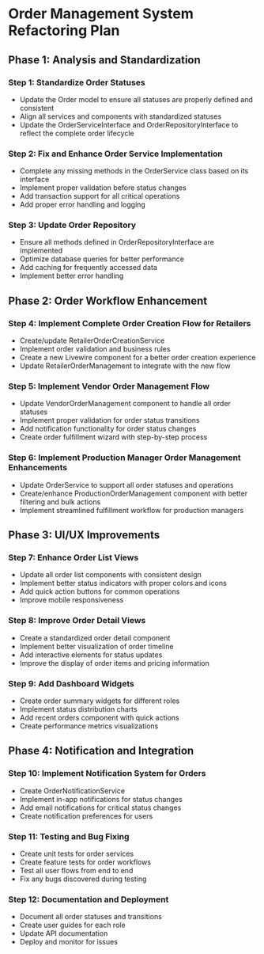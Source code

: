 # Order Management System Refactoring Plan

## Phase 1: Analysis and Standardization

### Step 1: Standardize Order Statuses
- Update the Order model to ensure all statuses are properly defined and consistent
- Align all services and components with standardized statuses
- Update the OrderServiceInterface and OrderRepositoryInterface to reflect the complete order lifecycle

### Step 2: Fix and Enhance Order Service Implementation
- Complete any missing methods in the OrderService class based on its interface
- Implement proper validation before status changes
- Add transaction support for all critical operations
- Add proper error handling and logging

### Step 3: Update Order Repository
- Ensure all methods defined in OrderRepositoryInterface are implemented
- Optimize database queries for better performance
- Add caching for frequently accessed data
- Implement better error handling

## Phase 2: Order Workflow Enhancement

### Step 4: Implement Complete Order Creation Flow for Retailers
- Create/update RetailerOrderCreationService
- Implement order validation and business rules
- Create a new Livewire component for a better order creation experience
- Update RetailerOrderManagement to integrate with the new flow

### Step 5: Implement Vendor Order Management Flow
- Update VendorOrderManagement component to handle all order statuses
- Implement proper validation for order status transitions
- Add notification functionality for order status changes
- Create order fulfillment wizard with step-by-step process

### Step 6: Implement Production Manager Order Management Enhancements
- Update OrderService to support all order statuses and operations
- Create/enhance ProductionOrderManagement component with better filtering and bulk actions
- Implement streamlined fulfillment workflow for production managers

## Phase 3: UI/UX Improvements

### Step 7: Enhance Order List Views
- Update all order list components with consistent design
- Implement better status indicators with proper colors and icons
- Add quick action buttons for common operations
- Improve mobile responsiveness

### Step 8: Improve Order Detail Views
- Create a standardized order detail component
- Implement better visualization of order timeline
- Add interactive elements for status updates
- Improve the display of order items and pricing information

### Step 9: Add Dashboard Widgets
- Create order summary widgets for different roles
- Implement status distribution charts
- Add recent orders component with quick actions
- Create performance metrics visualizations

## Phase 4: Notification and Integration

### Step 10: Implement Notification System for Orders
- Create OrderNotificationService
- Implement in-app notifications for status changes
- Add email notifications for critical status changes
- Create notification preferences for users

### Step 11: Testing and Bug Fixing
- Create unit tests for order services
- Create feature tests for order workflows
- Test all user flows from end to end
- Fix any bugs discovered during testing

### Step 12: Documentation and Deployment
- Document all order statuses and transitions
- Create user guides for each role
- Update API documentation
- Deploy and monitor for issues
